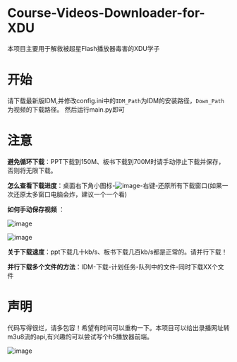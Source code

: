 # Course-Videos-Downloader-for-XDU
本项目主要用于解救被超星Flash播放器毒害的XDU学子
# 开始
请下载最新版IDM,并修改config.ini中的`IDM_Path`为IDM的安装路径，`Down_Path`为视频的下载路径。
然后运行main.py即可
# 注意

**避免循环下载**：PPT下载到150M、板书下载到700M时请手动停止下载并保存，否则将无限下载。

**怎么查看下载进度**：桌面右下角小图标-![image](https://user-images.githubusercontent.com/65484889/120215456-5564f880-c268-11eb-832f-8de494bcd02e.png)-右键-还原所有下载窗口(如果一次还原太多窗口电脑会炸，建议一个一个看)

**如何手动保存视频** ：

![image](https://user-images.githubusercontent.com/65484889/120215671-93621c80-c268-11eb-863b-5d1ff1c9ede8.png)

![image](https://user-images.githubusercontent.com/65484889/120215718-a2e16580-c268-11eb-8b9b-1950df336ac1.png)

**关于下载速度**：ppt下载几十kb/s、板书下载几百kb/s都是正常的。请并行下载！

**并行下载多个文件的方法**：IDM-下载-计划任务-队列中的文件-同时下载XX个文件


# 声明
代码写得很烂，请多包容！希望有时间可以重构一下。本项目可以给出录播网址转m3u8流的api,有兴趣的可以尝试写个h5播放器前端。

![image](https://user-images.githubusercontent.com/65484889/120161075-81ad5480-c229-11eb-99a8-8373ad3401b5.png)
